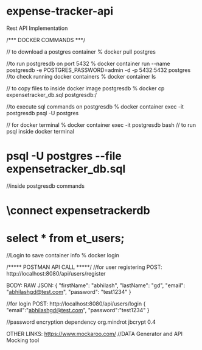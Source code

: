 # expense-tracker-api

Rest API Implementation



/*** DOCKER COMMANDS ***/

// to download a postgres container
% docker pull postgres

//to run postgresdb on port 5432
% docker container run --name postgresdb -e POSTGRES_PASSWORD=admin -d -p 5432:5432 postgres
//to check running docker containers
% docker container ls

// to copy files to inside docker image postgresdb
% docker cp expensetracker_db.sql postgresdb:/ 

//to execute sql commands on postgresdb
%  docker container exec -it postgresdb psql -U postgres

// for docker terminal 
 % docker container exec -it postgresdb bash
 // to run psql inside docker terminal
 # psql -U postgres --file expensetracker_db.sql
//inside postgresdb commands 
# \connect expensetrackerdb
# select * from et_users;

//Login to save container info 
% docker login



/***** POSTMAN API CALL *****/
//for user registering
POST: http://localhost:8080/api/users/register

BODY: 
  RAW JSON: 
{
    "firstName": "abhilash",
    "lastName": "gd",
    "email": "abhilashgd@test.com",
    "password": "test1234"
}

//for login
POST: http://localhost:8080/api/users/login
{
    "email":"abhilashgd@test.com",
    "password":"test1234"
}

//password encryption dependency
<dependency>
			<groupId>org.mindrot</groupId>
			<artifactId>jbcrypt</artifactId>
			<version>0.4</version>
		</dependency>
		
OTHER LINKS: https://www.mockaroo.com/  //DATA Generator and API Mocking tool
